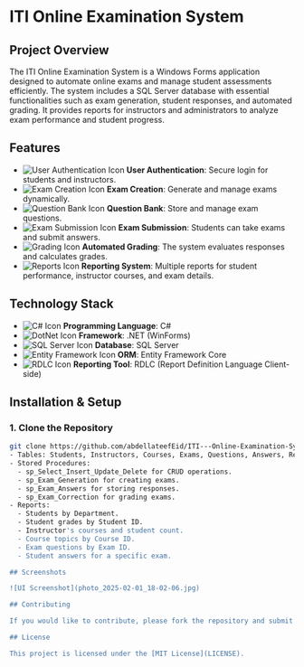 # ITI Online Examination System

## Project Overview

The ITI Online Examination System is a Windows Forms application designed to automate online exams and manage student assessments efficiently. The system includes a SQL Server database with essential functionalities such as exam generation, student responses, and automated grading. It provides reports for instructors and administrators to analyze exam performance and student progress.

## Features

- ![User Authentication Icon](https://img.icons8.com/ios-filled/50/000000/locked.png) **User Authentication**: Secure login for students and instructors.
- ![Exam Creation Icon](https://img.icons8.com/ios-filled/50/000000/test-tube.png) **Exam Creation**: Generate and manage exams dynamically.
- ![Question Bank Icon](https://img.icons8.com/ios-filled/50/000000/book.png) **Question Bank**: Store and manage exam questions.
- ![Exam Submission Icon](https://img.icons8.com/ios-filled/50/000000/checkmark.png) **Exam Submission**: Students can take exams and submit answers.
- ![Grading Icon](https://img.icons8.com/ios-filled/50/000000/edit.png) **Automated Grading**: The system evaluates responses and calculates grades.
- ![Reports Icon](https://img.icons8.com/ios-filled/50/000000/report.png) **Reporting System**: Multiple reports for student performance, instructor courses, and exam details.

## Technology Stack

- ![C# Icon](https://img.icons8.com/ios-filled/50/000000/c-sharp-logo.png) **Programming Language**: C#
- ![DotNet Icon](https://img.icons8.com/ios-filled/50/000000/.net.png) **Framework**: .NET (WinForms)
- ![SQL Server Icon](https://img.icons8.com/ios-filled/50/000000/microsoft-sql-server.png) **Database**: SQL Server
- ![Entity Framework Icon](https://img.icons8.com/ios-filled/50/000000/entity-framework.png) **ORM**: Entity Framework Core
- ![RDLC Icon](https://img.icons8.com/ios-filled/50/000000/pdf.png) **Reporting Tool**: RDLC (Report Definition Language Client-side)

## Installation & Setup

### 1. Clone the Repository

```sh
git clone https://github.com/abdellateefEid/ITI---Online-Examination-System.git
- Tables: Students, Instructors, Courses, Exams, Questions, Answers, Results.
- Stored Procedures:
  - sp_Select_Insert_Update_Delete for CRUD operations.
  - sp_Exam_Generation for creating exams.
  - sp_Exam_Answers for storing responses.
  - sp_Exam_Correction for grading exams.
- Reports:
  - Students by Department.
  - Student grades by Student ID.
  - Instructor's courses and student count.
  - Course topics by Course ID.
  - Exam questions by Exam ID.
  - Student answers for a specific exam.

## Screenshots

![UI Screenshot](photo_2025-02-01_18-02-06.jpg)

## Contributing

If you would like to contribute, please fork the repository and submit a pull request.

## License

This project is licensed under the [MIT License](LICENSE).
